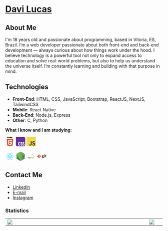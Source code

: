  # <a href="https://www.linkedin.com/in/davi-lucas-93abb71b3/">Davi Lucas</a>
 

## About Me

I'm 18 years old and passionate about programming, based in Vitoria, ES, Brazil. <be> 
I’m a web developer passionate about both front-end and back-end development — always curious about how things work under the hood. I believe technology is a powerful tool not only to expand access to education and solve real-world problems, but also to help us understand the universe itself. I’m constantly learning and building with that purpose in mind.

## Technologies

* **Front-End**: HTML, CSS, JavaScript, Bootstrap, ReactJS, NextJS, TailwindCSS
* **Mobile**: React Native
* **Back-End**: Node.js, Express
* **Other**: C, Python

**What I know and I am studying:**  

<code><img height="30" src="https://raw.githubusercontent.com/github/explore/80688e429a7d4ef2fca1e82350fe8e3517d3494d/topics/html/html.png"></code>
<code><img height="30" src="https://raw.githubusercontent.com/github/explore/80688e429a7d4ef2fca1e82350fe8e3517d3494d/topics/css/css.png"></code>
<code><img height="30" src="https://raw.githubusercontent.com/github/explore/80688e429a7d4ef2fca1e82350fe8e3517d3494d/topics/javascript/javascript.png"></code>

<code><img height="30" src="https://raw.githubusercontent.com/github/explore/80688e429a7d4ef2fca1e82350fe8e3517d3494d/topics/react/react.png"></code>
<code><img height="30" src="https://raw.githubusercontent.com/github/explore/80688e429a7d4ef2fca1e82350fe8e3517d3494d/topics/nodejs/nodejs.png"></code>
<code><img height="30" src="https://raw.githubusercontent.com/github/explore/80688e429a7d4ef2fca1e82350fe8e3517d3494d/topics/mysql/mysql.png"></code>
<code><img height="30" src="https://raw.githubusercontent.com/github/explore/80688e429a7d4ef2fca1e82350fe8e3517d3494d/topics/git/git.png"></code>



##  Contact Me
- <a href="https://www.linkedin.com/in/davi-lucas-93abb71b3/">Linkedin</a>
- <a href="mailto:davilucasdlcreator@gmail.com">E-mail</a>
- <a href="https://instagram.com/davidlpc1">Instagram</a>
</div>


### Statistics

<table>
  <tr>
    <td><img width="440px" align="left" src="https://github-readme-stats.vercel.app/api/top-langs/?username=davidlpc1&layout=compact&bg_color=634624&title_color=ffffff&text_color=e5e5e5" /></td>
    <td><img width="440px" align="left" src="https://github-readme-stats.vercel.app/api?username=davidlpc1&bg_color=634624&title_color=ffffff&text_color=e5e5e5&icon_color=f5f5f5&show_icons=true&include_all_commits=true" /></td>
  </tr>  
</table>
